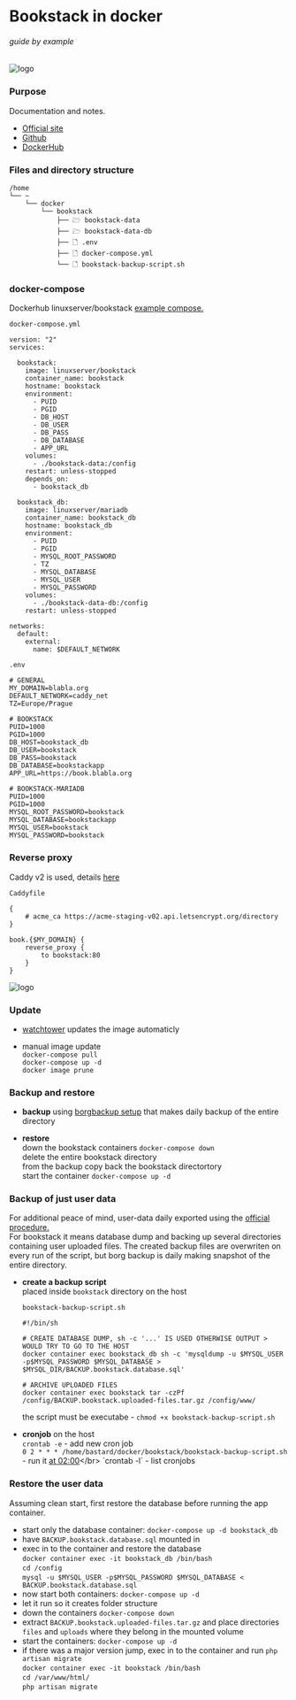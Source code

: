 # Bookstack in docker

###### guide by example

![logo](https://i.imgur.com/qDXwqaU.png)

### Purpose

Documentation and notes.

* [Official site](https://www.bookstackapp.com/)
* [Github](https://github.com/BookStackApp/BookStack)
* [DockerHub](https://hub.docker.com/r/linuxserver/bookstack)

### Files and directory structure

  ```
  /home
  └── ~
      └── docker
          └── bookstack
              ├── 🗁 bookstack-data
              ├── 🗁 bookstack-data-db
              ├── 🗋 .env
              ├── 🗋 docker-compose.yml
              └── 🗋 bookstack-backup-script.sh
  ```

### docker-compose

  Dockerhub linuxserver/bookstack [example compose.](https://hub.docker.com/r/linuxserver/bookstack)

  `docker-compose.yml`

  ```
  version: "2"
  services:

    bookstack:
      image: linuxserver/bookstack
      container_name: bookstack
      hostname: bookstack
      environment:
        - PUID
        - PGID
        - DB_HOST
        - DB_USER
        - DB_PASS
        - DB_DATABASE
        - APP_URL
      volumes:
        - ./bookstack-data:/config
      restart: unless-stopped
      depends_on:
        - bookstack_db

    bookstack_db:
      image: linuxserver/mariadb
      container_name: bookstack_db
      hostname: bookstack_db
      environment:
        - PUID
        - PGID
        - MYSQL_ROOT_PASSWORD
        - TZ
        - MYSQL_DATABASE
        - MYSQL_USER
        - MYSQL_PASSWORD
      volumes:
        - ./bookstack-data-db:/config
      restart: unless-stopped

  networks:
    default:
      external:
        name: $DEFAULT_NETWORK
  ```

  `.env`

  ```
  # GENERAL
  MY_DOMAIN=blabla.org
  DEFAULT_NETWORK=caddy_net
  TZ=Europe/Prague

  # BOOKSTACK
  PUID=1000
  PGID=1000
  DB_HOST=bookstack_db
  DB_USER=bookstack
  DB_PASS=bookstack
  DB_DATABASE=bookstackapp
  APP_URL=https://book.blabla.org

  # BOOKSTACK-MARIADB
  PUID=1000
  PGID=1000
  MYSQL_ROOT_PASSWORD=bookstack
  MYSQL_DATABASE=bookstackapp
  MYSQL_USER=bookstack
  MYSQL_PASSWORD=bookstack
  ```

### Reverse proxy

  Caddy v2 is used,
  details [here](https://github.com/DoTheEvo/Caddy-v2-examples)

  `Caddyfile`
  ```
  {
      # acme_ca https://acme-staging-v02.api.letsencrypt.org/directory
  }

  book.{$MY_DOMAIN} {
      reverse_proxy {
          to bookstack:80
      }
  }
  ```

![logo](https://i.imgur.com/cN1GUZw.png)

### Update

  * [watchtower](https://github.com/DoTheEvo/selfhosted-apps-docker/tree/master/watchtower) updates the image automaticly

  * manual image update</br>
    `docker-compose pull`</br>
    `docker-compose up -d`</br>
    `docker image prune`

### Backup and restore

  * **backup** using [borgbackup setup](https://github.com/DoTheEvo/selfhosted-apps-docker/tree/master/borg_backup)
  that makes daily backup of the entire directory
    
  * **restore**</br>
    down the bookstack containers `docker-compose down`</br>
    delete the entire bookstack directory</br>
    from the backup copy back the bookstack directortory</br>
    start the container `docker-compose up -d`

### Backup of just user data

For additional peace of mind,
user-data daily exported using the [official procedure.](https://www.bookstackapp.com/docs/admin/backup-restore/)</br>
For bookstack it means database dump and backing up several directories containing user uploaded files.
The created backup files are overwriten on every run of the script,
but borg backup is daily making snapshot of the entire directory.

* **create a backup script**</br>
    placed inside `bookstack` directory on the host

    `bookstack-backup-script.sh`
    ```
    #!/bin/sh

    # CREATE DATABASE DUMP, sh -c '...' IS USED OTHERWISE OUTPUT > WOULD TRY TO GO TO THE HOST
    docker container exec bookstack_db sh -c 'mysqldump -u $MYSQL_USER -p$MYSQL_PASSWORD $MYSQL_DATABASE > $MYSQL_DIR/BACKUP.bookstack.database.sql'

    # ARCHIVE UPLOADED FILES
    docker container exec bookstack tar -czPf /config/BACKUP.bookstack.uploaded-files.tar.gz /config/www/
    ```

    the script must be executabe - `chmod +x bookstack-backup-script.sh`

* **cronjob** on the host</br>
  `crontab -e` - add new cron job</br>
  `0 2 * * * /home/bastard/docker/bookstack/bookstack-backup-script.sh` - run it [at 02:00](https://crontab.guru/#0_2_*_*_*)</br>
  `crontab -l` - list cronjobs

### Restore the user data

  Assuming clean start, first restore the database before running the app container.

  * start only the database container: `docker-compose up -d bookstack_db`
  * have `BACKUP.bookstack.database.sql` mounted in
  * exec in to the container and restore the database</br>
    `docker container exec -it bookstack_db /bin/bash`</br>
    `cd /config`</br>
    `mysql -u $MYSQL_USER -p$MYSQL_PASSWORD $MYSQL_DATABASE < BACKUP.bookstack.database.sql`
  * now start both containers: `docker-compose up -d`
  * let it run so it creates folder structure
  * down the containers `docker-compose down`
  * extract `BACKUP.bookstack.uploaded-files.tar.gz` and place directories `files` and `uploads` where they belong in the mounted volume
  * start the containers: `docker-compose up -d`
  * if there was a major version jump, exec in to the container and run `php artisan migrate`</br>
    `docker container exec -it bookstack /bin/bash`</br>
    `cd /var/www/html/`</br>
    `php artisan migrate`

